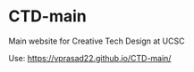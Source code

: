 # CTD-main
Main website for Creative Tech Design at UCSC


Use: https://vprasad22.github.io/CTD-main/
